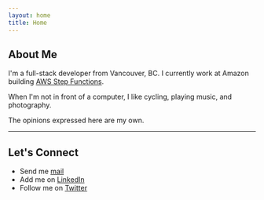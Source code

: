 ```yaml
---
layout: home
title: Home
---
```

## About Me

I'm a full-stack developer from Vancouver, BC. I currently work at Amazon building [AWS Step Functions](https://aws.amazon.com/step-functions/).

When I'm not in front of a computer, I like cycling, playing music, and photography.

The opinions expressed here are my own.

---

## Let's Connect

* Send me [mail](mailto:adam.aewong@gmail.com)
* Add me on [LinkedIn](https://www.linkedin.com/in/wongadam)
* Follow me on [Twitter](https://twitter.com/notadamwong)
